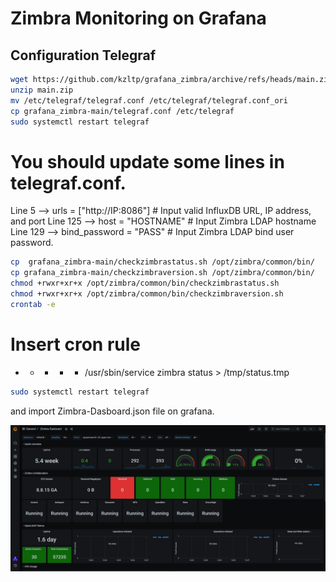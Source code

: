 # Zimbra Monitoring on Grafana
## Configuration Telegraf


```sh
wget https://github.com/kzltp/grafana_zimbra/archive/refs/heads/main.zip
unzip main.zip
mv /etc/telegraf/telegraf.conf /etc/telegraf/telegraf.conf_ori
cp grafana_zimbra-main/telegraf.conf /etc/telegraf
sudo systemctl restart telegraf
```

# You should update some lines in telegraf.conf. 
 Line 5 --> urls = ["http://IP:8086"] # Input valid InfluxDB URL, IP address, and port
 Line 125 -->    host = "HOSTNAME" # Input Zimbra LDAP hostname
 Line 129 -->    bind_password = "PASS" # Input Zimbra LDAP bind user password. 

```sh
cp  grafana_zimbra-main/checkzimbrastatus.sh /opt/zimbra/common/bin/
cp grafana_zimbra-main/checkzimbraversion.sh /opt/zimbra/common/bin/
chmod +rwxr+xr+x /opt/zimbra/common/bin/checkzimbrastatus.sh
chmod +rwxr+xr+x /opt/zimbra/common/bin/checkzimbraversion.sh
crontab -e
```

# Insert cron rule
* * * * * /usr/sbin/service zimbra status > /tmp/status.tmp

```sh
sudo systemctl restart telegraf
```
and import Zimbra-Dasboard.json file on grafana.

![Screenshot](screenshot.png)

